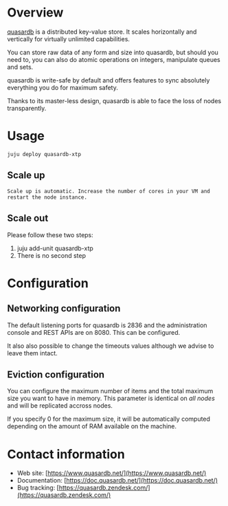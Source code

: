 # Overview

[quasardb](https://www.quasardb.net/) is a distributed key-value store. It scales horizontally and vertically for virtually unlimited capabilities. 
 
You can store raw data of any form and size into quasardb, but should you need to, you can also do atomic operations on integers, manipulate queues and sets. 
 
quasardb is write-safe by default and offers features to sync absolutely everything you do for maximum safety. 
 
Thanks to its master-less design, quasardb is able to face the loss of nodes transparently. 

# Usage

    juju deploy quasardb-xtp

## Scale up

    Scale up is automatic. Increase the number of cores in your VM and restart the node instance.

## Scale out

Please follow these two steps:

 1. juju add-unit quasardb-xtp
 2. There is no second step

# Configuration

## Networking configuration

The default listening ports for quasardb is 2836 and the administration console and REST APIs are on 8080. This can be configured.

It also also possible to change the timeouts values although we advise to leave them intact.

## Eviction configuration

You can configure the maximum number of items and the total maximum size you want to have in memory. This parameter is identical on *all nodes* and will be replicated accross nodes.

If you specify 0 for the maximum size, it will be automatically computed depending on the amount of RAM available on the machine.

# Contact information

 - Web site: [https://www.quasardb.net/](https://www.quasardb.net/)
 - Documentation: [https://doc.quasardb.net/](https://doc.quasardb.net/)
 - Bug tracking: [https://quasardb.zendesk.com/](https://quasardb.zendesk.com/)

